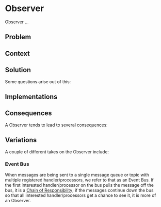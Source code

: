 # Observer
Observer ...

## Problem

## Context

## Solution

Some questions arise out of this:

## Implementations

## Consequences
A Observer tends to lead to several consequences:


## Variations
A couple of different takes on the Observer include:

### Event Bus
When messages are being sent to a single message queue or topic with multiple registered handler/processors, we refer to that as an Event Bus. If the first interested handler/processor on the bus pulls the message off the bus, it is a [Chain of Responsibility](../ChainOfResponsibility/); if the messages continue down the bus so that all interested handler/processors get a chance to see it, it is more of an Observer.

